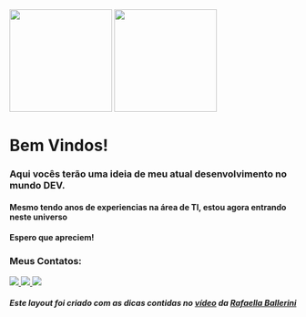 
  <div>
    <img height="180em"
        src="https://github-readme-stats.vercel.app/api?username=Peter-loliveira&show_icons=true&theme=dracula&include_all_commits=true&count_private=false" />
    <img height="180em"
        src="https://github-readme-stats.vercel.app/api/top-langs/?username=Peter-loliveira&layout=compact&langs_count=7&theme=dracula" />
    <h1>Bem Vindos!</h1>
    <h3>Aqui vocês terão uma ideia de meu atual desenvolvimento no mundo DEV.</h3>
    <h4>Mesmo tendo anos de experiencias na área de TI, estou agora entrando neste universo</h4>
    <h4>Espero que apreciem!</h4>
    <h3>Meus Contatos:</h3>
        <a href="https://api.whatsapp.com/send/?phone=5507199944-1701" target="_blank">
            <img src="https://img.shields.io/badge/WhatsApp-25D366?style=for-the-badge&logo=whatsapp&logoColor=white">
        </a>
        <a href="mailto:peter.loliveira@gmail.com" target="_blank">
            <img src="https://img.shields.io/badge/Gmail-D14836?style=for-the-badge&logo=gmail&logoColor=white">
        </a>
        <a href="https://www.linkedin.com/in/peter-loliveira/" target="_blank">
            <img src="https://img.shields.io/badge/LinkedIn-0077B5?style=for-the-badge&logo=linkedin&logoColor=white">
        </a>
  <h5>Este layout foi criado com as dicas contidas no <a href="https://www.youtube.com/watch?v=TsaLQAetPLU&pp=sAQA">vídeo</a> da <a href="https://github.com/rafaballerini">Rafaella Ballerini</a></h5>

    
  </div>
